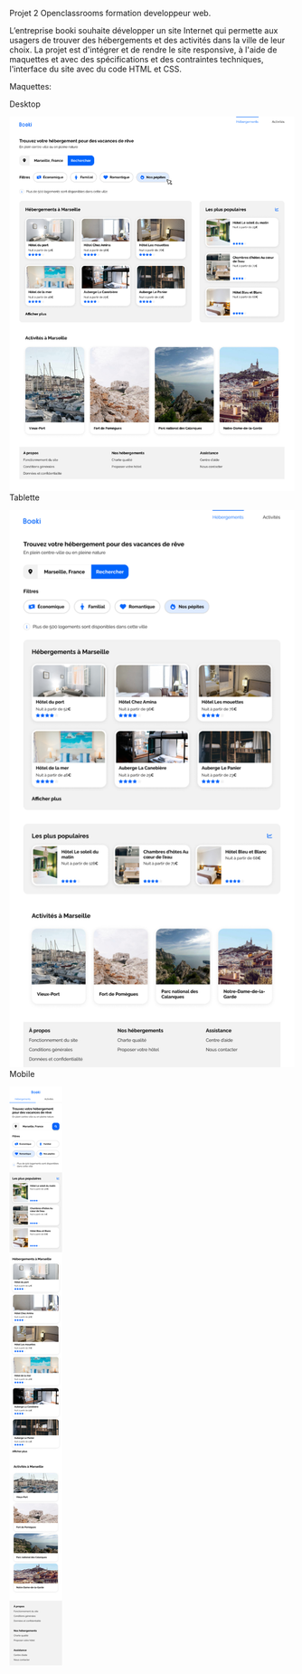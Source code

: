Projet 2 Openclassrooms formation developpeur web.

L’entreprise booki souhaite développer un site Internet qui permette aux usagers de trouver des hébergements et des activités dans la ville de leur choix.
La projet est d'intégrer et de rendre le site responsive, à l'aide de maquettes et avec des spécifications et des contraintes techniques, l'interface du site avec du code HTML et CSS.

Maquettes:

Desktop

![Maquette desktop](images/maquettes/Desktop.png "Maquette desktop")
Tablette

![Maquette tablette](images/maquettes/Tablette.png "Maquette tablette")
Mobile

![Maquette mobile](images/maquettes/Mobile.png "Maquette mobile")

